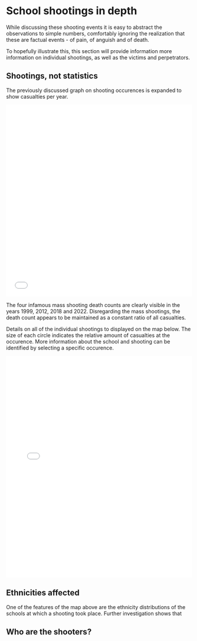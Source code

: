 # School shootings in depth

While discussing these shooting events it is easy to abstract the observations to simple numbers, comfortably ignoring the realization that these are factual events - of pain, of anguish and of death.

To hopefully illustrate this, this section will provide information more information on individual shootings, as well as the victims and perpetrators.

## Shootings, not statistics

The previously discussed graph on shooting occurences is expanded to show casualties per year.

<div style="width: 100%;">
    <iframe 
        class="ioda"
        width="100%" height="520px" 
        src="assets/htmls/shootings_year.html"
        style="overflow: hidden; border: transparent;"
        >
    </iframe>
</div>

The four infamous mass shooting death counts are clearly visible in the years 1999, 2012, 2018 and 2022. Disregarding the mass shootings, the death count appears to be maintained as a constant ratio of all casualties.

Details on all of the individual shootings to displayed on the map below. The size of each circle indicates the relative amount of casualties at the occurence. More information about the school and shooting can be identified by selecting a specific occurence.

<div style="width: 100%;">
    <iframe 
        class="ioda"
        width="100%" height="600px" 
        src="assets/htmls/shootings_details.html"
        style="overflow: visible; border: transparent;"
        >
    </iframe>
</div>

## Ethnicities affected

One of the features of the map above are the ethnicity distributions of the schools at which a shooting took place. Further investigation shows that

## Who are the shooters?